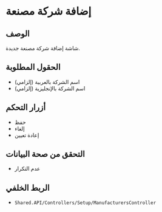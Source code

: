 # إضافة شركة مصنعة

## الوصف
شاشة إضافة شركة مصنعة جديدة.

## الحقول المطلوبة
- اسم الشركة بالعربية (إلزامي)
- اسم الشركة بالإنجليزية (إلزامي)

## أزرار التحكم
- حفظ
- إلغاء
- إعادة تعيين

## التحقق من صحة البيانات
- عدم التكرار

## الربط الخلفي
- `Shared.API/Controllers/Setup/ManufacturersController`
